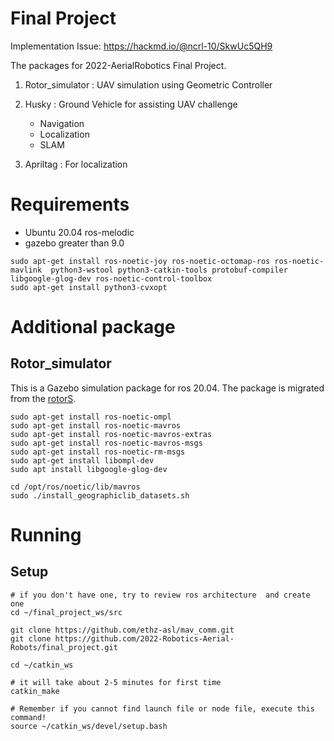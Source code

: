 # Final Project

Implementation Issue:
https://hackmd.io/@ncrl-10/SkwUc5QH9

The packages for 2022-AerialRobotics Final Project.

1. Rotor_simulator : UAV simulation using Geometric Controller

2. Husky : Ground Vehicle for assisting UAV challenge
    - Navigation
    - Localization
    - SLAM

3. Apriltag : For localization



# Requirements
* Ubuntu 20.04 ros-melodic
* gazebo greater than 9.0

```
sudo apt-get install ros-noetic-joy ros-noetic-octomap-ros ros-noetic-mavlink  python3-wstool python3-catkin-tools protobuf-compiler libgoogle-glog-dev ros-noetic-control-toolbox
sudo apt-get install python3-cvxopt
```
# Additional package

## Rotor_simulator
This is a Gazebo simulation package for ros 20.04. The package is migrated from the [rotorS](https://github.com/ethz-asl/rotors_simulator).
```
sudo apt-get install ros-noetic-ompl
sudo apt-get install ros-noetic-mavros
sudo apt-get install ros-noetic-mavros-extras 
sudo apt-get install ros-noetic-mavros-msgs
sudo apt-get install ros-noetic-rm-msgs
sudo apt-get install libompl-dev
sudo apt install libgoogle-glog-dev 

cd /opt/ros/noetic/lib/mavros
sudo ./install_geographiclib_datasets.sh
```

# Running

## Setup
```
# if you don't have one, try to review ros architecture  and create one
cd ~/final_project_ws/src

git clone https://github.com/ethz-asl/mav_comm.git
git clone https://github.com/2022-Robotics-Aerial-Robots/final_project.git

cd ~/catkin_ws

# it will take about 2-5 minutes for first time
catkin_make

# Remember if you cannot find launch file or node file, execute this command! 
source ~/catkin_ws/devel/setup.bash

